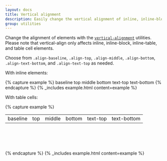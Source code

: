```yaml
---
layout: docs
title: Vertical alignment
description: Easily change the vertical alignment of inline, inline-block, inline-table, and table cell elements.
group: utilities
---
```


Change the alignment of elements with the [`vertical-alignment`](https://developer.mozilla.org/en-US/docs/Web/CSS/vertical-align) utilities. Please note that vertical-align only affects inline, inline-block, inline-table, and table cell elements.

Choose from `.align-baseline`, `.align-top`, `.align-middle`, `.align-bottom`, `.align-text-bottom`, and `.align-text-top` as needed.

With inline elements:

{% capture example %}
<span class="align-baseline">baseline</span>
<span class="align-top">top</span>
<span class="align-middle">middle</span>
<span class="align-bottom">bottom</span>
<span class="align-text-top">text-top</span>
<span class="align-text-bottom">text-bottom</span>
{% endcapture %}
{% _includes example.html content=example %}

With table cells:

{% capture example %}
<table style="height: 100px;">
  <tbody>
    <tr>
      <td class="align-baseline">baseline</td>
      <td class="align-top">top</td>
      <td class="align-middle">middle</td>
      <td class="align-bottom">bottom</td>
      <td class="align-text-top">text-top</td>
      <td class="align-text-bottom">text-bottom</td>
    </tr>
  </tbody>
</table>
{% endcapture %}
{% _includes example.html content=example %}
